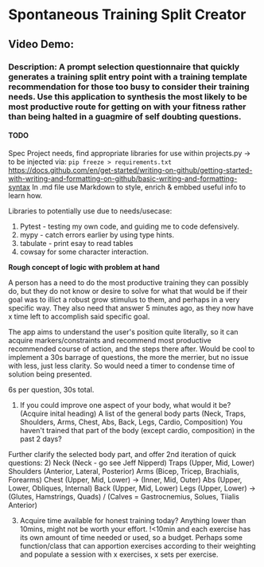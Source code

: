# Spontaneous Training Split Creator
## Video Demo:  <URL HERE>
### Description: A prompt selection questionnaire that quickly generates a training split entry point with a training template recommendation for those too busy to consider their training needs. Use this application to synthesis the most likely to be most productive route for getting on with your fitness rather than being halted in a guagmire of self doubting questions.

#### TODO
Spec Project needs, find appropriate libraries for use within projects.py -> to be injected via: `pip freeze > requirements.txt`
https://docs.github.com/en/get-started/writing-on-github/getting-started-with-writing-and-formatting-on-github/basic-writing-and-formatting-syntax
In .md file use Markdown to style, enrich & embbed useful info to learn how.

Libraries to potentially use due to needs/usecase:
1) Pytest - testing my own code, and guiding me to code defensively.
2) mypy - catch errors earlier by using type hints.
3) tabulate - print esay to read tables
4) cowsay for some character interaction.

**Rough concept of logic with problem at hand**

A person has a need to do the most productive training they can possibly do, but they do not know or desire to solve for what that would be if their goal was to
illict a robust grow stimulus to them, and perhaps in a very specific way. They also need that answer 5 minutes ago, as they now have x time left to accomplish said specific goal.

The app aims to understand the user's position quite literally, so it can acquire markers/constraints and recommend most productive recommended course of action, and the steps there after. Would be cool to implement a 30s barrage of questions, the more the merrier, but no issue with less, just less clarity. So would need a timer to condense time of solution being presented.

6s per question, 30s total.

1) If you could improve one aspect of your body, what would it be? (Acquire inital heading)
A list of the general body parts (Neck, Traps, Shoulders, Arms, Chest, Abs, Back, Legs, Cardio, Composition)
You haven't trained that part of the body (except cardio, composition) in the past 2 days?

Further clarify the selected body part, and offer 2nd iteration of quick questions:
2)  Neck (Neck - go see Jeff Nipperd)
    Traps (Upper, Mid, Lower)
    Shoulders (Anterior, Lateral, Posterior)
    Arms (Bicep, Tricep, Brachialis, Forearms)
    Chest (Upper, Mid, Lower) -> (Inner, Mid, Outer)
    Abs (Upper, Lower, Obliques, Internal)
    Back (Upper, Mid, Lower)
    Legs (Upper, Lower) -> (Glutes, Hamstrings, Quads) / (Calves = Gastrocnemius, Solues, Tiialis Anterior)

3) Acquire time available for honest training today?
Anything lower than 10mins, might not be worth your effort.
!<10min and each exercise has its own amount of time needed or used, so a budget.
Perhaps some function/class that can apportion exercises according to their weighting and populate a session with x exercises, x sets per exercise.

